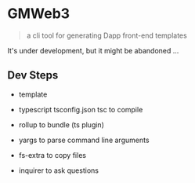 # GMWeb3

> a cli tool for generating Dapp front-end templates

It's under development, but it might be abandoned ...


## Dev Steps

- template

- typescript tsconfig.json tsc to compile

- rollup to bundle (ts plugin)

- yargs to parse command line arguments <app-name>

- fs-extra to copy files

- inquirer to ask questions

